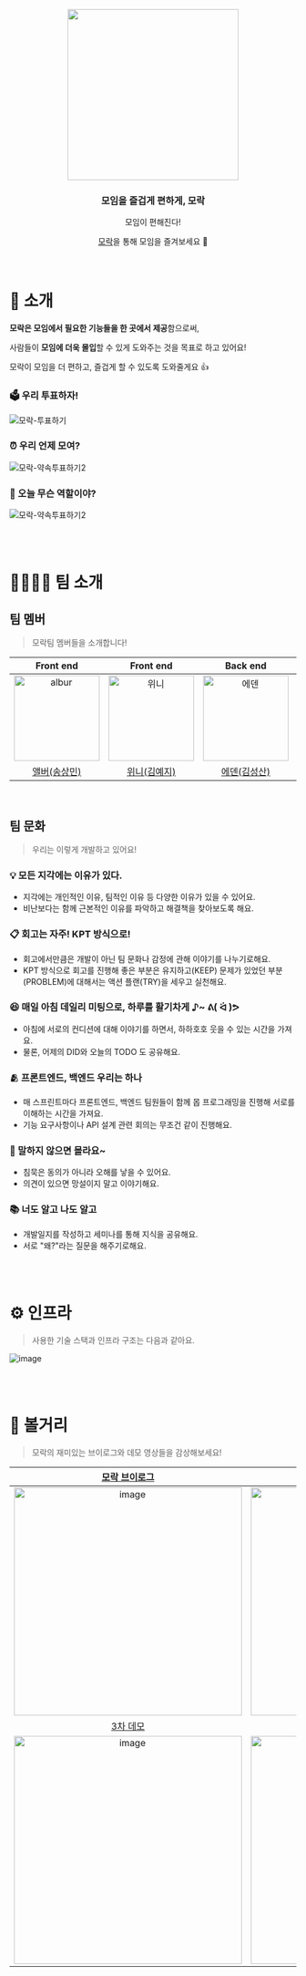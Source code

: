 <p align="center">
      <a href="https://mo-rak.com/" target="_blank">    
            <img src="https://user-images.githubusercontent.com/79205414/194690088-90f39269-d6bf-472e-a633-a9de19a94904.png" width="300"/>
      </a>
</p>

<div align = "center">

<h3>모임을 즐겁게 편하게, 모락</h3>

모임이 편해진다! <br>

[모락](https://mo-rak.com/)을 통해 모임을 즐겨보세요 🎉 <br> <br> <br>

</div>


# 🔎 소개 

**모락은 모임에서 필요한 기능들을 한 곳에서 제공**함으로써,

사람들이 **모임에 더욱 몰입**할 수 있게 도와주는 것을 목표로 하고 있어요!

모락이 모임을 더 편하고, 즐겁게 할 수 있도록 도와줄게요 👍


### 🗳 우리 투표하자!

![모락-투표하기](https://user-images.githubusercontent.com/79205414/194995574-eab0b766-ea99-4129-b0ac-d7c8bf95671a.gif)

### ⏰ 우리 언제 모여?

![모락-약속투표하기2](https://user-images.githubusercontent.com/79205414/194995561-c7eba34e-0455-4e5e-afb8-f056c28cb793.gif)

### 👑 오늘 무슨 역할이야?

![모락-약속투표하기2](https://user-images.githubusercontent.com/79205414/194995561-c7eba34e-0455-4e5e-afb8-f056c28cb793.gif)

<br>
<br>

# 👨‍👩‍👧‍👦 팀 소개

## 팀 멤버

> 모락팀 멤버들을 소개합니다!

|Front end|Front end|Back end|Back end|Back end|Back end|
| :-: | :-: | :-: | :-: | :-: | :-: |
| <img src="https://user-images.githubusercontent.com/64825713/194213208-aa64bae2-16b3-48ab-bd9a-6d6029b1cfaf.png" alt="albur" width="150"> | <img src="https://user-images.githubusercontent.com/64825713/194213572-306c6b8c-0283-4615-ad54-f1421e8ec6cb.png" alt="위니" width="150"> | <img src="https://user-images.githubusercontent.com/64825713/194213401-f8fe16f9-6749-424e-b3b5-c685aec95a50.png" alt="에덴" width="150"> | <img src="https://user-images.githubusercontent.com/64825713/194213961-0c8c38d0-5795-4861-a997-9d3da2eb9dd7.png" alt="차리" width="150"> | <img src="https://user-images.githubusercontent.com/64825713/194214234-375362a1-2973-4460-be70-ffc3df759578.png" alt="엘리" width="150"> | <img src="https://user-images.githubusercontent.com/64825713/194214404-194f385e-2329-43e5-af07-524f8ff752d6.png" alt="배카라" width="150"> |
|[앨버(송상민)](https://github.com/al-bur)|[위니(김예지)](https://github.com/rladpwl0512)|[에덴(김성산)](https://github.com/leo0842)|[차리(이찬주)](https://github.com/cjlee38)|[엘리(한해리)](https://github.com/RIANAEH)|[배카라(박성우)](https://github.com/seong-wooo)|

<br>

## 팀 문화

> 우리는 이렇게 개발하고 있어요!

### 💡 모든 지각에는 이유가 있다.

- 지각에는 개인적인 이유, 팀적인 이유 등 다양한 이유가 있을 수 있어요.
- 비난보다는 함께 근본적인 이유를 파악하고 해결책을 찾아보도록 해요. 

### 📋 회고는 자주! KPT 방식으로!

- 회고에서만큼은 개발이 아닌 팀 문화나 감정에 관해 이야기를 나누기로해요.
- KPT 방식으로 회고를 진행해 좋은 부분은 유지하고(KEEP) 문제가 있었던 부분(PROBLEM)에 대해서는 액션 플랜(TRY)을 세우고 실천해요.

### 😆 매일 아침 데일리 미팅으로, 하루를 활기차게 ♪~ ᕕ( ᐛ )ᕗ

- 아침에 서로의 컨디션에 대해 이야기를 하면서, 하하호호 웃을 수 있는 시간을 가져요.
- 물론, 어제의 DID와 오늘의 TODO 도 공유해요. 

### 🫂 프론트엔드, 백엔드 우리는 하나

- 매 스프린트마다 프론트엔드, 백엔드 팀원들이 함께 몹 프로그래밍을 진행해 서로를 이해하는 시간을 가져요.
- 기능 요구사항이나 API 설계 관련 회의는 무조건 같이 진행해요. 

### 🤔 말하지 않으면 몰라요~

- 침묵은 동의가 아니라 오해를 낳을 수 있어요. 
- 의견이 있으면 망설이지 말고 이야기해요.

### 📚 너도 알고 나도 알고

- 개발일지를 작성하고 세미나를 통해 지식을 공유해요. 
- 서로 "왜?"라는 질문을 해주기로해요.

<br>
<br>

# ⚙️ 인프라

> 사용한 기술 스택과 인프라 구조는 다음과 같아요.  

![image](https://user-images.githubusercontent.com/45311765/196595945-41b38977-343c-451d-a1b2-af0a6e895c89.png)

<br>
<br>

# 📸 볼거리

> 모락의 재미있는 브이로그와 데모 영상들을 감상해보세요!

|[모락 브이로그](https://www.youtube.com/watch?v=sLBxjoZ6gKA)|[1차 데모](https://www.youtube.com/watch?v=R7JO6cLeyhU)|[2차 데모](https://www.youtube.com/watch?v=G4uQTNYNanY)|
| :-: | :-: | :-: |
|<img width="400" alt="image" src="https://user-images.githubusercontent.com/42317507/195745372-6791cc40-645c-4446-9667-f3957f8ae8b5.png">|<img width="400" alt="image" src="https://user-images.githubusercontent.com/42317507/195744540-2e08d8ed-57b3-4d5f-b19d-83c91d3c0852.png">|<img width="400" alt="image" src="https://user-images.githubusercontent.com/42317507/195744783-01661f3e-5ba8-4f6e-95cf-4be6faa7bc0d.png">|
|[3차 데모](https://www.youtube.com/watch?v=RSkr2x3n9B8)|[4차 데모](https://www.youtube.com/watch?v=u_INarrFVZ0)||
|<img width="400" alt="image" src="https://user-images.githubusercontent.com/42317507/195744439-2c362445-525e-447c-9aac-ee006927e130.png">|<img width="400" alt="image" src="https://user-images.githubusercontent.com/42317507/195745143-297cdc95-9e9d-4f4a-ad8a-e9590a5fbc69.png">|
